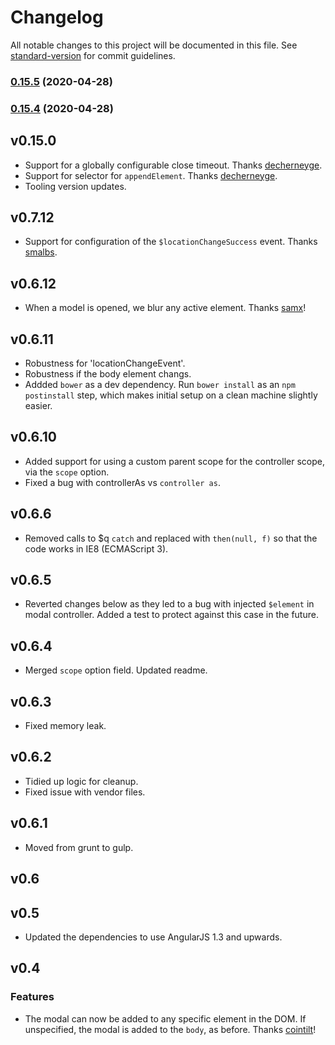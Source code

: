 # Changelog

All notable changes to this project will be documented in this file. See [standard-version](https://github.com/conventional-changelog/standard-version) for commit guidelines.

### [0.15.5](https://github.com/dwmkerr/angular-modal-service/compare/v0.15.4...v0.15.5) (2020-04-28)

### [0.15.4](https://github.com/dwmkerr/angular-modal-service/compare/v0.15.3...v0.15.4) (2020-04-28)

## v0.15.0

* Support for a globally configurable close timeout. Thanks [decherneyge](https://github.com/decherneyge).
* Support for selector for `appendElement`. Thanks [decherneyge](https://github.com/decherneyge).
* Tooling version updates.

## v0.7.12

* Support for configuration of the `$locationChangeSuccess` event. Thanks [smalbs](https://github.com/smalbs).

## v0.6.12

* When a model is opened, we blur any active element. Thanks [samx](https://github.com/samwx)!

## v0.6.11

* Robustness for 'locationChangeEvent'.
* Robustness if the body element changs.
* Addded `bower` as a dev dependency. Run `bower install` as an `npm` `postinstall` step, which makes initial setup on a clean machine slightly easier.

## v0.6.10

* Added support for using a custom parent scope for the controller scope, via the `scope` option.
* Fixed a bug with controllerAs vs `controller as`.

## v0.6.6

* Removed calls to $q `catch` and replaced with `then(null, f)` so that the code works in 
  IE8 (ECMAScript 3).

## v0.6.5

* Reverted changes below as they led to a bug with injected `$element` in modal controller.
  Added a test to protect against this case in the future.

## v0.6.4

* Merged `scope` option field. Updated readme.

## v0.6.3

* Fixed memory leak.

## v0.6.2

* Tidied up logic for cleanup.
* Fixed issue with vendor files.

## v0.6.1

* Moved from grunt to gulp.

## v0.6

## v0.5

* Updated the dependencies to use AngularJS 1.3 and upwards.

## v0.4

### Features

* The modal can now be added to any specific element in the DOM. If 
  unspecified, the modal is added to the `body`, as before.
  Thanks [cointilt](https://github.com/cointilt)!

